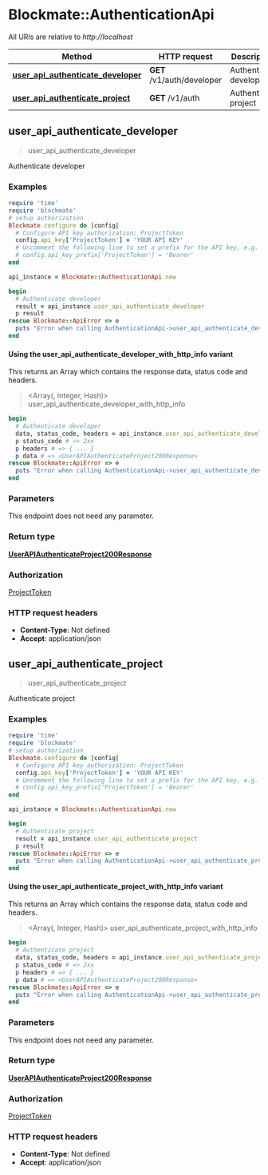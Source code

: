 # Blockmate::AuthenticationApi

All URIs are relative to *http://localhost*

| Method | HTTP request | Description |
| ------ | ------------ | ----------- |
| [**user_api_authenticate_developer**](AuthenticationApi.md#user_api_authenticate_developer) | **GET** /v1/auth/developer | Authenticate developer |
| [**user_api_authenticate_project**](AuthenticationApi.md#user_api_authenticate_project) | **GET** /v1/auth | Authenticate project |


## user_api_authenticate_developer

> <UserAPIAuthenticateProject200Response> user_api_authenticate_developer

Authenticate developer

### Examples

```ruby
require 'time'
require 'blockmate'
# setup authorization
Blockmate.configure do |config|
  # Configure API key authorization: ProjectToken
  config.api_key['ProjectToken'] = 'YOUR API KEY'
  # Uncomment the following line to set a prefix for the API key, e.g. 'Bearer' (defaults to nil)
  # config.api_key_prefix['ProjectToken'] = 'Bearer'
end

api_instance = Blockmate::AuthenticationApi.new

begin
  # Authenticate developer
  result = api_instance.user_api_authenticate_developer
  p result
rescue Blockmate::ApiError => e
  puts "Error when calling AuthenticationApi->user_api_authenticate_developer: #{e}"
end
```

#### Using the user_api_authenticate_developer_with_http_info variant

This returns an Array which contains the response data, status code and headers.

> <Array(<UserAPIAuthenticateProject200Response>, Integer, Hash)> user_api_authenticate_developer_with_http_info

```ruby
begin
  # Authenticate developer
  data, status_code, headers = api_instance.user_api_authenticate_developer_with_http_info
  p status_code # => 2xx
  p headers # => { ... }
  p data # => <UserAPIAuthenticateProject200Response>
rescue Blockmate::ApiError => e
  puts "Error when calling AuthenticationApi->user_api_authenticate_developer_with_http_info: #{e}"
end
```

### Parameters

This endpoint does not need any parameter.

### Return type

[**UserAPIAuthenticateProject200Response**](UserAPIAuthenticateProject200Response.md)

### Authorization

[ProjectToken](../README.md#ProjectToken)

### HTTP request headers

- **Content-Type**: Not defined
- **Accept**: application/json


## user_api_authenticate_project

> <UserAPIAuthenticateProject200Response> user_api_authenticate_project

Authenticate project

### Examples

```ruby
require 'time'
require 'blockmate'
# setup authorization
Blockmate.configure do |config|
  # Configure API key authorization: ProjectToken
  config.api_key['ProjectToken'] = 'YOUR API KEY'
  # Uncomment the following line to set a prefix for the API key, e.g. 'Bearer' (defaults to nil)
  # config.api_key_prefix['ProjectToken'] = 'Bearer'
end

api_instance = Blockmate::AuthenticationApi.new

begin
  # Authenticate project
  result = api_instance.user_api_authenticate_project
  p result
rescue Blockmate::ApiError => e
  puts "Error when calling AuthenticationApi->user_api_authenticate_project: #{e}"
end
```

#### Using the user_api_authenticate_project_with_http_info variant

This returns an Array which contains the response data, status code and headers.

> <Array(<UserAPIAuthenticateProject200Response>, Integer, Hash)> user_api_authenticate_project_with_http_info

```ruby
begin
  # Authenticate project
  data, status_code, headers = api_instance.user_api_authenticate_project_with_http_info
  p status_code # => 2xx
  p headers # => { ... }
  p data # => <UserAPIAuthenticateProject200Response>
rescue Blockmate::ApiError => e
  puts "Error when calling AuthenticationApi->user_api_authenticate_project_with_http_info: #{e}"
end
```

### Parameters

This endpoint does not need any parameter.

### Return type

[**UserAPIAuthenticateProject200Response**](UserAPIAuthenticateProject200Response.md)

### Authorization

[ProjectToken](../README.md#ProjectToken)

### HTTP request headers

- **Content-Type**: Not defined
- **Accept**: application/json

